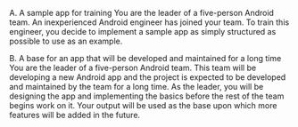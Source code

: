 A. A sample app for training
You are the leader of a five-person Android team. An inexperienced Android engineer has joined your team. 
To train this engineer, you decide to implement a sample app as simply structured as possible to use as an example.

B. A base for an app that will be developed and maintained for a long time
You are the leader of a five-person Android team. This team will be developing a new Android app and the project is 
expected to be developed and maintained by the team for a long time. As the leader, you will be designing the app and 
implementing the basics before the rest of the team begins work on it. Your output will be used as the base upon which 
more features will be added in the future.